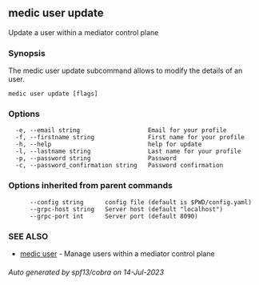 ## medic user update

Update a user within a mediator control plane

### Synopsis

The medic user update subcommand allows to modify the details of an user.

```
medic user update [flags]
```

### Options

```
  -e, --email string                   Email for your profile
  -f, --firstname string               First name for your profile
  -h, --help                           help for update
  -l, --lastname string                Last name for your profile
  -p, --password string                Password
  -c, --password_confirmation string   Password confirmation
```

### Options inherited from parent commands

```
      --config string      config file (default is $PWD/config.yaml)
      --grpc-host string   Server host (default "localhost")
      --grpc-port int      Server port (default 8090)
```

### SEE ALSO

* [medic user](medic_user.md)	 - Manage users within a mediator control plane

###### Auto generated by spf13/cobra on 14-Jul-2023
